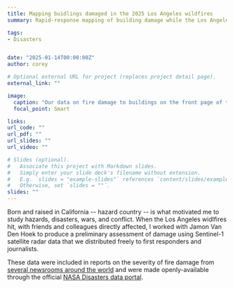 ```yaml
---
title: Mapping buidlings damaged in the 2025 Los Angeles wildfires
summary: Rapid-response mapping of building damage while the Los Angeles wildfires were active and smoke occluded satellite optical imagery.

tags:
- Disasters


date: "2025-01-14T00:00:00Z"
author: corey

# Optional external URL for project (replaces project detail page).
external_link: ""

image:
  caption: "Our data on fire damage to buildings on the front page of the January 14th, 2025 New York Times."
  focal_point: Smart

links:
url_code: ""
url_pdf: ""
url_slides: ""
url_video: ""

# Slides (optional).
#   Associate this project with Markdown slides.
#   Simply enter your slide deck's filename without extension.
#   E.g. `slides = "example-slides"` references `content/slides/example-slides.md`.
#   Otherwise, set `slides = ""`.
slides: ""
---
```


Born and raised in California --  hazard country -- is what motivated me to study hazards, disasters, wars, and conflict. When the Los Angeles widlfires hit, with friends and colleagues directly affected, I worked with Jamon Van Den Hoek to produce a preliminary assessment of damage using Sentinel-1 satellite radar data that we distributed freely to first responders and journalists.

These data were included in reports on the severity of fire damage from [several newsrooms around the world](https://docs.google.com/spreadsheets/d/1_XVQx97hH3n31XPoYimmIstnZUhof8a5Z5rt3Z2VZg4/edit?gid=828447206#gid=828447206) and were made openly-available through the official [NASA Disasters data portal](https://maps.disasters.nasa.gov/arcgis/home/item.html?id=def07db720164f5c8c2c95a49ee62f90).